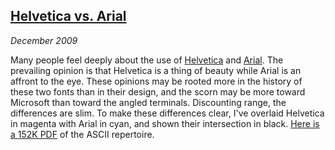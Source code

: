 ## [Helvetica vs. Arial][pdf]

*December 2009*

Many people feel deeply about the use of [Helvetica][] and [Arial][]. The prevailing opinion is that Helvetica is a thing of beauty while Arial is an affront to the eye. These opinions may be rooted more in the history of these two fonts than in their design, and the scorn may be more toward Microsoft than toward the angled terminals. Discounting range, the differences are slim. To make these differences clear, I've overlaid Helvetica in magenta with Arial in cyan, and shown their intersection in black. [Here is a 152K PDF][pdf] of the ASCII repertoire.

[helvetica]: http://en.wikipedia.org/wiki/Helvetica
[arial]:     http://en.wikipedia.org/wiki/Arial
[pdf]:       pdfs/helvetica-vs-arial.pdf